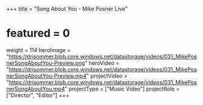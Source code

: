 +++
title = "Song About You - Mike Posner Live"
# featured = 0
weight = 114
heroImage = "https://drisommer.blob.core.windows.net/datastorage/videos/031_MikePosnerSongAboutYou-Preview.png"
heroVideo = "https://drisommer.blob.core.windows.net/datastorage/videos/031_MikePosnerSongAboutYou-Preview.mp4"
projectVideo = "https://drisommer.blob.core.windows.net/datastorage/videos/031_MikePosnerSongAboutYou.mp4"
projectType = ["Music Video"]
projectRole = ["Director", "Editor"]
+++
